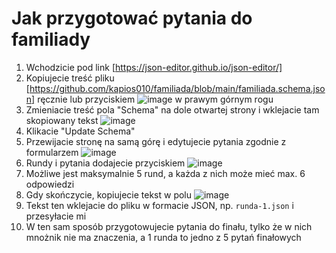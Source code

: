 # Jak przygotować pytania do familiady

1. Wchodzicie pod link [https://json-editor.github.io/json-editor/]
2. Kopiujecie treść pliku [https://github.com/kapios010/familiada/blob/main/familiada.schema.json] ręcznie lub przyciskiem ![image](https://github.com/user-attachments/assets/e30c2afa-4d0e-44bc-bf8e-d79948263826) w prawym górnym rogu
3. Zmieniacie treść pola "Schema" na dole otwartej strony i wklejacie tam skopiowany tekst ![image](https://github.com/user-attachments/assets/e347b13e-c4fb-436b-a41a-d57a12be5e57)
4. Klikacie "Update Schema"
5. Przewijacie stronę na samą górę i edytujecie pytania zgodnie z formularzem ![image](https://github.com/user-attachments/assets/bab69ab9-b068-462f-bacf-f4cf02fe7ac0)
6. Rundy i pytania dodajecie przyciskiem ![image](https://github.com/user-attachments/assets/e46a4974-97fe-4c28-8eda-13e56fb69103)
7. Możliwe jest maksymalnie 5 rund, a każda z nich może mieć max. 6 odpowiedzi
8. Gdy skończycie, kopiujecie tekst w polu ![image](https://github.com/user-attachments/assets/2bd1c467-fbd1-49f8-8ee2-e58c5573bfad)
9. Tekst ten wklejacie do pliku w formacie JSON, np. `runda-1.json` i przesyłacie mi
10. W ten sam sposób przygotowujecie pytania do finału, tylko że w nich mnożnik nie ma znaczenia, a 1 runda to jedno z 5 pytań finałowych
